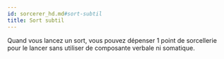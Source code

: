 ```yaml
---
id: sorcerer_hd.md#sort-subtil
title: Sort subtil
---
```


Quand vous lancez un sort, vous pouvez dépenser 1 point de sorcellerie pour le lancer sans utiliser de composante verbale ni somatique.

